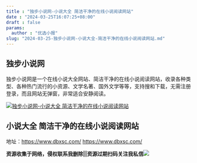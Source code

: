 ```yaml
---
title : "独步小说网-小说大全 简洁干净的在线小说阅读网站"
date : "2024-03-25T16:07:25+08:00"
draft : false
params:
  author : "优选小报"
slug: "2024-03-25-独步小说网-小说大全-简洁干净的在线小说阅读网站.md"
---
```


## 独步小说网

独步小说网是一个在线小说大全网站、简洁干净的在线小说阅读网站，收录各种类型、各种热门流行的小资源、文学名著、国外文学等等，支持搜和下载，无需注册登录，而且网站无弹窗，非常适合安静阅读。

[![独步小说网-小说大全
简洁干净的在线小说阅读网站](//img7-1.zhekoulieshou.com/mmbiz_jpg/iaHBVewvSIbAjcr9g6TlCXSfiaDqkbzuEzfmHdXvicPnjO73muUAo4UGNlJhSEPianqlIoyoB00kXxmJP4NiaoV2vYg/0)](//img7-1.zhekoulieshou.com/mmbiz_jpg/iaHBVewvSIbAjcr9g6TlCXSfiaDqkbzuEzfmHdXvicPnjO73muUAo4UGNlJhSEPianqlIoyoB00kXxmJP4NiaoV2vYg/0)

## 小说大全 简洁干净的在线小说阅读网站

地址：https://www.dbxsc.com/ https://www.dbxsc.com/

**资源收集于网络，侵权联系我删除||资源过期扫码关注我私信**![](//img7-1.zhekoulieshou.com/mmbiz_jpg/iaHBVewvSIbAjcr9g6TlCXSfiaDqkbzuEzp207hVzPqT4YGQOAazQ1KNHCeACbia5Lzq4Ckwibe48iar1q7lgVP1o3w/640?wx_fmt=jpeg&from=appmsg)


